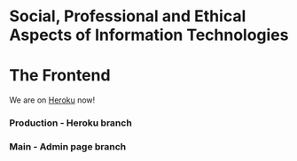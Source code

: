 # Social, Professional and Ethical Aspects of Information Technologies
# The Frontend

We are on [Heroku](oxbaa.herokuapp.com) now!

### Production - Heroku branch
### Main - Admin page branch

